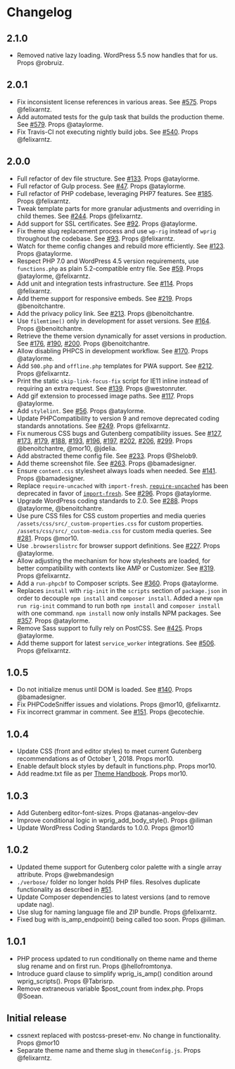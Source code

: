 # Changelog

## 2.1.0
- Removed native lazy loading. WordPress 5.5 now handles that for us. Props @robruiz.

## 2.0.1
- Fix inconsistent license references in various areas. See [#575](https://github.com/wprig/wprig/pull/575). Props @felixarntz.
- Add automated tests for the gulp task that builds the production theme. See [#579](https://github.com/wprig/wprig/pull/579). Props @ataylorme.
- Fix Travis-CI not executing nightly build jobs. See [#540](https://github.com/wprig/wprig/pull/540). Props @felixarntz.

## 2.0.0
- Full refactor of dev file structure. See [#133](https://github.com/wprig/wprig/pull/133). Props @ataylorme.
- Full refactor of Gulp process. See [#47](https://github.com/wprig/wprig/pull/47). Props @ataylorme.
- Full refactor of PHP codebase, leveraging PHP7 features. See [#185](https://github.com/wprig/wprig/pull/185). Props @felixarntz.
- Tweak template parts for more granular adjustments and overriding in child themes. See [#244](https://github.com/wprig/wprig/pull/244). Props @felixarntz.
- Add support for SSL certificates. See [#92](https://github.com/wprig/wprig/pull/92). Props @ataylorme.
- Fix theme slug replacement process and use `wp-rig` instead of `wprig` throughout the codebase. See [#93](https://github.com/wprig/wprig/pull/93). Props @felixarntz.
- Watch for theme config changes and rebuild more efficiently. See [#123](https://github.com/wprig/wprig/pull/123). Props @ataylorme.
- Respect PHP 7.0 and WordPress 4.5 version requirements, use `functions.php` as plain 5.2-compatible entry file. See [#59](https://github.com/wprig/wprig/pull/59). Props @ataylorme, @felixarntz.
- Add unit and integration tests infrastructure. See [#114](https://github.com/wprig/wprig/pull/114). Props @felixarntz.
- Add theme support for responsive embeds. See [#219](https://github.com/wprig/wprig/pull/219). Props @benoitchantre.
- Add the privacy policy link. See [#213](https://github.com/wprig/wprig/pull/213). Props @benoitchantre.
- Use `filemtime()` only in development for asset versions. See [#164](https://github.com/wprig/wprig/pull/164). Props @benoitchantre.
- Retrieve the theme version dynamically for asset versions in production. See [#176](https://github.com/wprig/wprig/pull/176), [#190](https://github.com/wprig/wprig/pull/190), [#200](https://github.com/wprig/wprig/pull/200). Props @benoitchantre.
- Allow disabling PHPCS in development workflow. See [#170](https://github.com/wprig/wprig/pull/170). Props @ataylorme.
- Add `500.php` and `offline.php` templates for PWA support. See [#212](https://github.com/wprig/wprig/pull/212). Props @felixarntz.
- Print the static `skip-link-focus-fix` script for IE11 inline instead of requiring an extra request. See [#139](https://github.com/wprig/wprig/pull/139). Props @westonruter.
- Add gif extension to processed image paths. See [#117](https://github.com/wprig/wprig/pull/117). Props @ataylorme.
- Add `stylelint`. See [#56](https://github.com/wprig/wprig/pull/56). Props @ataylorme.
- Update PHPCompatibility to version 9 and remove deprecated coding standards annotations. See [#249](https://github.com/wprig/wprig/pull/249). Props @felixarntz.
- Fix numerous CSS bugs and Gutenberg compatibility issues. See [#127](https://github.com/wprig/wprig/pull/127), [#173](https://github.com/wprig/wprig/pull/173), [#179](https://github.com/wprig/wprig/pull/179), [#188](https://github.com/wprig/wprig/pull/188), [#193](https://github.com/wprig/wprig/pull/193), [#196](https://github.com/wprig/wprig/pull/196), [#197](https://github.com/wprig/wprig/pull/197), [#202](https://github.com/wprig/wprig/pull/202), [#206](https://github.com/wprig/wprig/pull/206), [#299](https://github.com/wprig/wprig/pull/299). Props @benoitchantre, @mor10, @jdelia.
- Add abstracted theme config file. See [#233](https://github.com/wprig/wprig/pull/233). Props @Shelob9.
- Add theme screenshot file. See [#263](https://github.com/wprig/wprig/pull/263). Props @bamadesigner.
- Ensure `content.css` stylesheet always loads when needed. See [#141](https://github.com/wprig/wprig/pull/141). Props @bamadesigner.
- Replace `require-uncached` with `import-fresh`. [`require-uncached`](https://www.npmjs.com/package/require-uncached) has been deprecated in favor of [`import-fresh`](https://www.npmjs.com/package/import-fresh). See [#296](https://github.com/wprig/wprig/pull/296). Props @ataylorme.
- Upgrade WordPress coding standards to 2.0. See [#288](https://github.com/wprig/wprig/pull/295). Props @ataylorme, @benoitchantre.
- Use pure CSS files for CSS custom properties and media queries
`/assets/css/src/_custom-properties.css` for custom properties.
`/assets/css/src/_custom-media.css` for custom media queries.
See [#281](https://github.com/wprig/wprig/pull/281). Props @mor10.
- Use `.browserslistrc` for browser support definitions. See [#227](https://github.com/wprig/wprig/pull/227). Props @ataylorme.
- Allow adjusting the mechanism for how stylesheets are loaded, for better compatibility with contexts like AMP or Customizer. See [#319](https://github.com/wprig/wprig/pull/319). Props @felixarntz.
- Add a `run-phpcbf` to Composer scripts. See [#360](https://github.com/wprig/wprig/pull/360). Props @ataylorme.
- Replaces `install` with `rig-init` in the `scripts` section of `package.json` in order to decouple `npm install` and `composer install`. Added a new `npm run rig-init` command to run both `npm install` and `composer install` with one command. `npm install` now only installs NPM packages. See [#357](https://github.com/wprig/wprig/pull/357). Props @ataylorme.
- Remove Sass support to fully rely on PostCSS. See [#425](https://github.com/wprig/wprig/pull/425). Props @ataylorme.
- Add theme support for latest `service_worker` integrations. See [#506](https://github.com/wprig/wprig/pull/506). Props @felixarntz.

## 1.0.5
- Do not initialize menus until DOM is loaded. See [#140](https://github.com/wprig/wprig/pull/140). Props @bamadesigner.
- Fix PHPCodeSniffer issues and violations. Props @mor10, @felixarntz.
- Fix incorrect grammar in comment. See [#151](https://github.com/wprig/wprig/pull/151). Props @ecotechie.

## 1.0.4
- Update CSS (front and editor styles) to meet current Gutenberg recommendations as of October 1, 2018. Props mor10.
- Enable default block styles by default in functions.php. Props mor10.
- Add readme.txt file as per [Theme Handbook](https://developer.wordpress.org/themes/release/writing-documentation/). Props mor10.

## 1.0.3
- Add Gutenberg editor-font-sizes. Props @atanas-angelov-dev
- Improve conditional logic in wprig_add_body_style(). Props @iliman
- Update WordPress Coding Standards to 1.0.0. Props @mor10

## 1.0.2
- Updated theme support for Gutenberg color palette with a single array attribute. Props @webmandesign
- `./verbose/` folder no longer holds PHP files. Resolves duplicate functionality as described in [#51](https://github.com/wprig/wprig/issues/51).
- Update Composer dependencies to latest versions (and to remove update nag).
- Use slug for naming language file and ZIP bundle. Props @felixarntz.
- Fixed bug with is_amp_endpoint() being called too soon. Props @iliman.

## 1.0.1
- PHP process updated to run conditionally on theme name and theme slug rename and on first run. Props @hellofromtonya.
- Introduce guard clause to simplify wprig_is_amp() condition around wprig_scripts(). Props @Tabrisrp.
- Remove extraneous variable $post_count from index.php. Props @Soean.

## Initial release
- cssnext replaced with postcss-preset-env. No change in functionality. Props @mor10
- Separate theme name and theme slug in `themeConfig.js`. Props @felixarntz.
